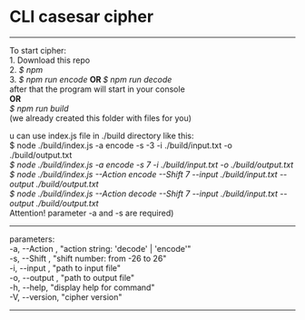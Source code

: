 <h1>CLI casesar cipher</h1>

<hr>
To start cipher:</br>
1. Download this repo</br>
2. <i>$ npm </br> </i>
3. <i>$ npm run encode </i><b> OR </b><i> $ npm run decode</i></br>
after that the program will start in your console</br>
<b>OR</b></br>
<i>$ npm run build</br> </i>
(we already created this folder with files for you)</br>

u can use index.js file in ./build directory like this:<br/>
$ node ./build/index.js -a encode -s -3 -i ./build/input.txt -o ./build/output.txt
<i>
</br>
$ node ./build/index.js -a encode -s 7 -i ./build/input.txt -o ./build/output.txt
</br>
$ node ./build/index.js --Action encode --Shift 7 --input ./build/input.txt --output ./build/output.txt
</br>
$ node ./build/index.js --Action decode --Shift 7 --input ./build/input.txt --output ./build/output.txt
</br>
</i>
Attention! parameter -a and -s are required)
<hr>
parameters:<br/>
-a, --Action <decode|encode>, "action string: 'decode' | 'encode'"<br/>
-s, --Shift <number>, "shift number: from -26 to 26"<br/>
-i, --input <string>, "path to input file"<br/>
-o, --output <string>, "path to output file"<br/>
-h, --help, "display help for command"<br/>
-V, --version, "cipher version"<br/>
<hr>
